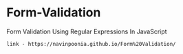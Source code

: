 # Form-Validation
Form Validation Using Regular Expressions In JavaScript

    link - https://navinpoonia.github.io/Form%20Validation/
